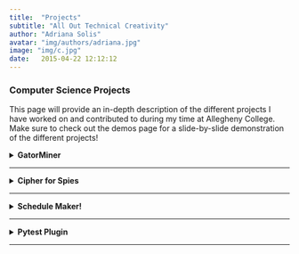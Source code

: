 ```yaml
---
title:  "Projects"
subtitle: "All Out Technical Creativity"
author: "Adriana Solis"
avatar: "img/authors/adriana.jpg"
image: "img/c.jpg"
date:   2015-04-22 12:12:12
---
```


### Computer Science Projects
This page will provide an in-depth description of the different projects I have worked on and contributed to during my time at Allegheny College. Make sure to check out the demos page for a slide-by-slide demonstration of the different projects!

<details>
<summary><b>GatorMiner</b></summary>
<details>
<summary>Frequency Analysis Word Cloud</summary>

sample info.
</details>
<details>
<summary>Frequencies of Categories of Words</summary>

sample info.
</details>
</details>

_______________________________________________________________________________

<details>
<summary><b>Cipher for Spies</b></summary>
<br>

<br>
<b>Description:</b>
For my final project for Data Abstraction, my group decided to create a program that would give the user the option to choose between 3 different ciphers in order to 'send' encrypted messages. Since we wanted to ensure that the plaintext provided by the user would not be exposed during the encryption process, we decided to implement a feature into our program that would hide the user's keystrokes with an asterick. The 3 different ciphers are the Caesarian Cipher, the Vigenere Cipher, and a unique blended cipher (Caesarian and Vigenere Cipher are combined to form one cipher). The user then has the option to display their decrypted text from the ciphertext.
<br>

<br>
<b><u>Breakdown: Ceasarian Cipher</u></b>
<br>

<br>
sample info.
<br>

<br>
<b><u>Breakdown: Vigenere Cipher</u></b>
<br>

<br>
sample info.
<br>

<br>
<b><u>Breakdown: Hybrid Cipher</u></b>
<br>

<br>
sample info.
<br>

<br>
</details>

_______________________________________________________________________________

<details>
<summary><b>Schedule Maker!</b></summary>

sample info.
</details>

_______________________________________________________________________________

<details>
<summary><b>Pytest Plugin</b></summary>

sample info.
</details>

_______________________________________________________________________________
